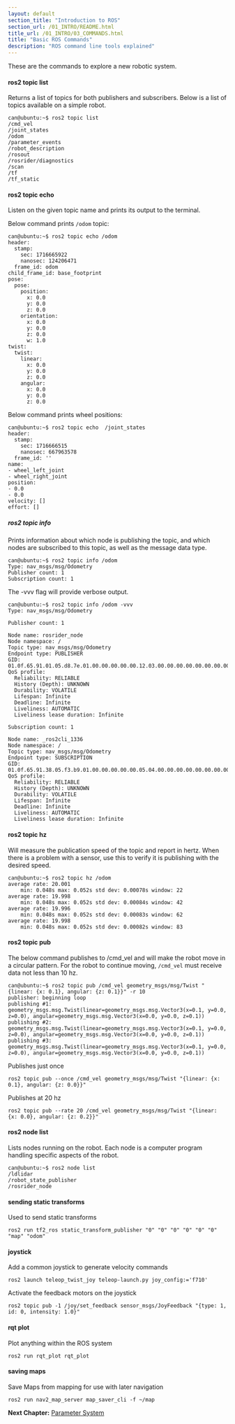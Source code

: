 ```yaml
---
layout: default
section_title: "Introduction to ROS"
section_url: /01_INTRO/README.html
title_url: /01_INTRO/03_COMMANDS.html
title: "Basic ROS Commands"
description: "ROS command line tools explained"
---
```


These are the commands to explore a new robotic system.

#### ros2 topic list

Returns a list of topics for both publishers and subscribers. Below is a list of topics available on a simple robot.

```console
can@ubuntu:~$ ros2 topic list
/cmd_vel
/joint_states
/odom
/parameter_events
/robot_description
/rosout
/rosrider/diagnostics
/scan
/tf
/tf_static
```

#### ros2 topic echo

Listen on the given topic name and prints its output to the terminal.

Below command prints `/odom` topic:

```console
can@ubuntu:~$ ros2 topic echo /odom
header:
  stamp:
    sec: 1716665922
    nanosec: 124206471
  frame_id: odom
child_frame_id: base_footprint
pose:
  pose:
    position:
      x: 0.0
      y: 0.0
      z: 0.0
    orientation:
      x: 0.0
      y: 0.0
      z: 0.0
      w: 1.0
twist:
  twist:
    linear:
      x: 0.0
      y: 0.0
      z: 0.0
    angular:
      x: 0.0
      y: 0.0
      z: 0.0
```

Below command prints wheel positions:

```console
can@ubuntu:~$ ros2 topic echo  /joint_states
header:
  stamp:
    sec: 1716666515
    nanosec: 667963578
  frame_id: ''
name:
- wheel_left_joint
- wheel_right_joint
position:
- 0.0
- 0.0
velocity: []
effort: []
```

##### ros2 topic info

Prints information about which node is publishing the topic, and which nodes are subscribed to this topic, as well as the message data type. 

```console
can@ubuntu:~$ ros2 topic info /odom
Type: nav_msgs/msg/Odometry
Publisher count: 1
Subscription count: 1
```

The -vvv flag will provide verbose output.

```console
can@ubuntu:~$ ros2 topic info /odom -vvv
Type: nav_msgs/msg/Odometry

Publisher count: 1

Node name: rosrider_node
Node namespace: /
Topic type: nav_msgs/msg/Odometry
Endpoint type: PUBLISHER
GID: 01.0f.65.91.01.05.d8.7e.01.00.00.00.00.00.12.03.00.00.00.00.00.00.00.00
QoS profile:
  Reliability: RELIABLE
  History (Depth): UNKNOWN
  Durability: VOLATILE
  Lifespan: Infinite
  Deadline: Infinite
  Liveliness: AUTOMATIC
  Liveliness lease duration: Infinite

Subscription count: 1

Node name: _ros2cli_1336
Node namespace: /
Topic type: nav_msgs/msg/Odometry
Endpoint type: SUBSCRIPTION
GID: 01.0f.65.91.38.05.f3.b9.01.00.00.00.00.00.05.04.00.00.00.00.00.00.00.00
QoS profile:
  Reliability: RELIABLE
  History (Depth): UNKNOWN
  Durability: VOLATILE
  Lifespan: Infinite
  Deadline: Infinite
  Liveliness: AUTOMATIC
  Liveliness lease duration: Infinite
```

#### ros2 topic hz

Will measure the publication speed of the topic and report in hertz. When there is a problem with a sensor, use this to verify it is publishing with the desired speed.

```console
can@ubuntu:~$ ros2 topic hz /odom
average rate: 20.001
	min: 0.048s max: 0.052s std dev: 0.00078s window: 22
average rate: 19.998
	min: 0.048s max: 0.052s std dev: 0.00084s window: 42
average rate: 19.996
	min: 0.048s max: 0.052s std dev: 0.00083s window: 62
average rate: 19.998
	min: 0.048s max: 0.052s std dev: 0.00082s window: 83
```

#### ros2 topic pub

The below command publishes to /cmd_vel and will make the robot move in a circular pattern. For the robot to continue moving, `/cmd_vel` must receive data not less than 10 hz.

```console
can@ubuntu:~$ ros2 topic pub /cmd_vel geometry_msgs/msg/Twist "{linear: {x: 0.1}, angular: {z: 0.1}}" -r 10
publisher: beginning loop
publishing #1: geometry_msgs.msg.Twist(linear=geometry_msgs.msg.Vector3(x=0.1, y=0.0, z=0.0), angular=geometry_msgs.msg.Vector3(x=0.0, y=0.0, z=0.1))
publishing #2: geometry_msgs.msg.Twist(linear=geometry_msgs.msg.Vector3(x=0.1, y=0.0, z=0.0), angular=geometry_msgs.msg.Vector3(x=0.0, y=0.0, z=0.1))
publishing #3: geometry_msgs.msg.Twist(linear=geometry_msgs.msg.Vector3(x=0.1, y=0.0, z=0.0), angular=geometry_msgs.msg.Vector3(x=0.0, y=0.0, z=0.1))

```

Publishes just once
```
ros2 topic pub --once /cmd_vel geometry_msgs/msg/Twist "{linear: {x: 0.1}, angular: {z: 0.0}}"
```

Publishes at 20 hz
```
ros2 topic pub --rate 20 /cmd_vel geometry_msgs/msg/Twist "{linear: {x: 0.0}, angular: {z: 0.2}}"
```

#### ros2 node list

Lists nodes running on the robot. Each node is a computer program handling specific aspects of the robot.

```console
can@ubuntu:~$ ros2 node list
/ldlidar
/robot_state_publisher
/rosrider_node
```

#### sending static transforms

Used to send static transforms
```
ros2 run tf2_ros static_transform_publisher "0" "0" "0" "0" "0" "0" "map" "odom"
```

#### joystick

Add a common joystick to generate velocity commands
```
ros2 launch teleop_twist_joy teleop-launch.py joy_config:='f710'
```

Activate the feedback motors on the joystick
```
ros2 topic pub -1 /joy/set_feedback sensor_msgs/JoyFeedback "{type: 1, id: 0, intensity: 1.0}"
```

#### rqt plot

Plot anything within the ROS system
```
ros2 run rqt_plot rqt_plot
```

#### saving maps

Save Maps from mapping for use with later navigation
```
ros2 run nav2_map_server map_saver_cli -f ~/map
```

__Next Chapter:__ [Parameter System](04_PARAMETERS.md)
